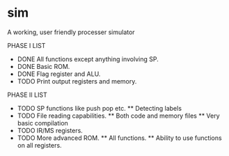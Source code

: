 sim
===

A working, user friendly processer simulator

PHASE I LIST

* DONE All functions except anything involving SP.
* DONE Basic ROM.
* DONE Flag register and ALU.
* TODO Print output registers and memory.

PHASE II LIST

* TODO SP functions like push pop etc.
** Detecting labels
* TODO File reading capabilities.
** Both code and memory files
** Very basic compilation
* TODO IR/MS registers.
* TODO More advanced ROM.
** All functions. 
** Ability to use functions on all registers.
